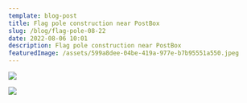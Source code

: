 ```yaml
---
template: blog-post
title: Flag pole construction near PostBox
slug: /blog/flag-pole-08-22
date: 2022-08-06 10:01
description: Flag pole construction near PostBox
featuredImage: /assets/599a8dee-04be-419a-977e-b7b95551a550.jpeg
---
```

![](/assets/cad69333-5aa9-411f-a854-9668f8ae87d3.jpeg)

![](/assets/6e25b71e-b676-42d8-820a-74ead2bdfbe0.jpeg)